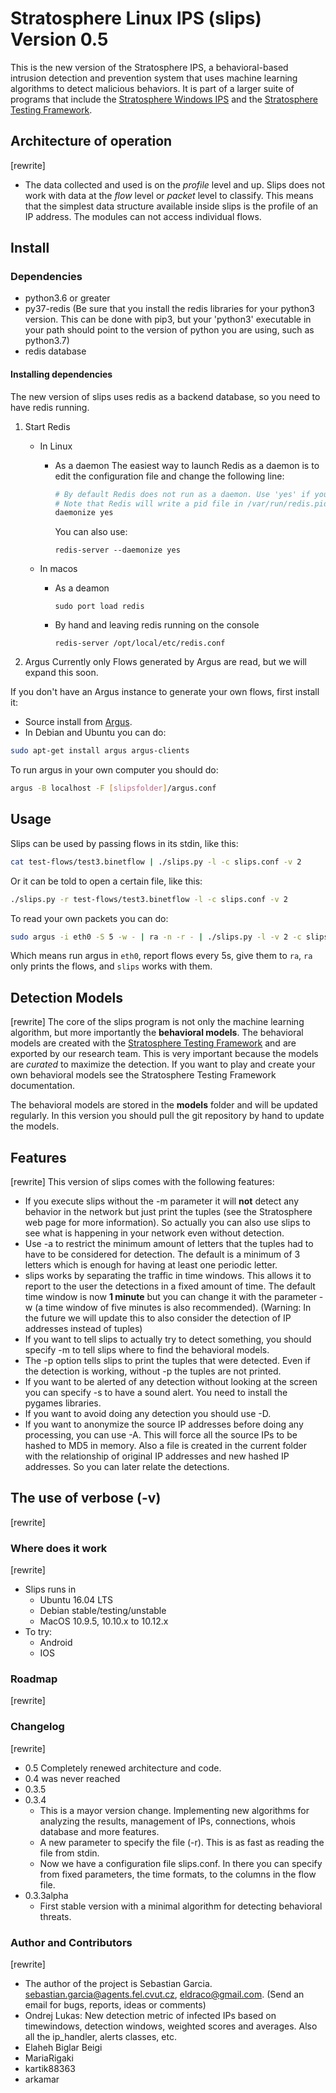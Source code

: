 # Stratosphere Linux IPS (slips) Version 0.5
This is the new version of the Stratosphere IPS, a behavioral-based intrusion detection and prevention system that uses machine learning algorithms to detect malicious behaviors. It is part of a larger suite of programs that include the [Stratosphere Windows IPS] and the [Stratosphere Testing Framework].


## Architecture of operation
[rewrite]
- The data collected and used is on the _profile_ level and up. Slips does not work with data at the _flow_ level or _packet_ level to classify. This means that the simplest data structure available inside slips is the profile of an IP address. The modules can not access individual flows.


## Install

### Dependencies
- python3.6 or greater
- py37-redis (Be sure that you install the redis libraries for your python3 version. This can be done with pip3, but your 'python3' executable in your path should point to the version of python you are using, such as python3.7)
- redis database

#### Installing dependencies    
The new version of slips uses redis as a backend database, so you need to have redis running.

1. Start Redis
    - In Linux
        - As a daemon
            The easiest way to launch Redis as a daemon is to edit the configuration file and change the following line:

            ```sh
            # By default Redis does not run as a daemon. Use 'yes' if you need it.
            # Note that Redis will write a pid file in /var/run/redis.pid when daemonized.
            daemonize yes
            ```

            You can also use:

            ```
            redis-server --daemonize yes
            ```

    - In macos
        - As a deamon

            ```
            sudo port load redis
            ```
        - By hand and leaving redis running on the console

            ```
            redis-server /opt/local/etc/redis.conf
            ```

2. Argus
Currently only Flows generated by Argus are read, but we will expand this soon.

If you don't have an Argus instance to generate your own flows, first install it:

- Source install from [Argus].
- In Debian and Ubuntu you can do:

```sh
sudo apt-get install argus argus-clients
```

To run argus in your own computer you should do:

```sh
argus -B localhost -F [slipsfolder]/argus.conf
```

## Usage
Slips can be used by passing flows in its stdin, like this:

```sh
cat test-flows/test3.binetflow | ./slips.py -l -c slips.conf -v 2
```

Or it can be told to open a certain file, like this:

```sh
./slips.py -r test-flows/test3.binetflow -l -c slips.conf -v 2
```

To read your own packets you can do:

```sh
sudo argus -i eth0 -S 5 -w - | ra -n -r - | ./slips.py -l -v 2 -c slips.conf
```

Which means run argus in `eth0`, report flows every 5s, give them to `ra`, `ra` only prints the flows, and `slips` works with them.



## Detection Models
[rewrite]
The core of the slips program is not only the machine learning algorithm, but more importantly the __behavioral models__. The behavioral models are created with the [Stratosphere Testing Framework] and are exported by our research team. This is very important because the models are _curated_ to maximize the detection. If you want to play and create your own behavioral models see the Stratosphere Testing Framework documentation.

The behavioral models are stored in the __models__ folder and will be updated regularly. In this version you should pull the git repository by hand to update the models.


## Features 
[rewrite]
This version of slips comes with the following features:

- If you execute slips without the -m parameter it will __not__ detect any behavior in the network but just print the tuples (see the Stratosphere web page for more information). So actually you can also use slips to see what is happening in your network even without detection.
- Use -a to restrict the minimum amount of letters that the tuples had to have to be considered for detection. The default is a minimum of 3 letters which is enough for having at least one periodic letter.
- slips works by separating the traffic in time windows. This allows it to report to the user the detections in a fixed amount of time. The default time window is now __1 minute__ but you can change it with the parameter -w (a time window of five minutes is also recommended). (Warning: In the future we will update this to also consider the detection of IP addresses instead of tuples)
- If you want to tell slips to actually try to detect something, you should specify -m to tell slips where to find the behavioral models.
- The -p option tells slips to print the tuples that were detected. Even if the detection is working, without -p the tuples are not printed.
- If you want to be alerted of any detection without looking at the screen you can specify -s to have a sound alert. You need to install the pygames libraries.
- If you want to avoid doing any detection you should use -D.
- If you want to anonymize the source IP addresses before doing any processing, you can use -A. This will force all the source IPs to be hashed to MD5 in memory. Also a file is created in the current folder with the relationship of original IP addresses and new hashed IP addresses. So you can later relate the detections.



## The use of verbose (-v)
[rewrite]



### Where does it work
[rewrite]
- Slips runs in 
    - Ubuntu 16.04 LTS
    - Debian stable/testing/unstable
    - MacOS 10.9.5, 10.10.x to 10.12.x
- To try:
    - Android
    - IOS


### Roadmap
[rewrite]

### Changelog
[rewrite]
- 0.5 Completely renewed architecture and code.
- 0.4 was never reached
- 0.3.5
- 0.3.4
    - This is a mayor version change. Implementing new algorithms for analyzing the results, management of IPs, connections, whois database and more features.
    - A new parameter to specify the file (-r). This is as fast as reading the file from stdin.
    - Now we have a configuration file slips.conf. In there you can specify from fixed parameters, the time formats, to the columns in the flow file.
- 0.3.3alpha
    - First stable version with a minimal algorithm for detecting behavioral threats.



### Author and Contributors
[rewrite]

- The author of the project is Sebastian Garcia. sebastian.garcia@agents.fel.cvut.cz, eldraco@gmail.com. (Send an email for bugs, reports, ideas or comments)
- Ondrej Lukas: New detection metric of infected IPs based on timewindows, detection windows, weighted scores and averages. Also all the ip_handler, alerts classes, etc.
- Elaheh Biglar Beigi
- MariaRigaki 
- kartik88363
- arkamar


[Argus]: http://qosient.com/argus/ "Argus"
[Stratosphere Testing Framework]: https://github.com/stratosphereips/StratosphereTestingFramework
[Stratosphere Windows IPS]: https://github.com/stratosphereips/StratosphereIps
